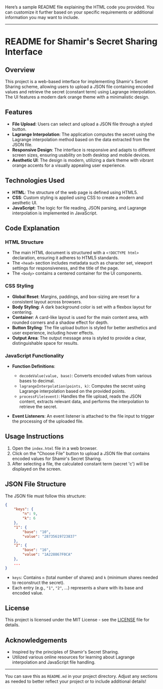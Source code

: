 Here’s a sample README file explaining the HTML code you provided. You can customize it further based on your specific requirements or additional information you may want to include.

---

# README for Shamir's Secret Sharing Interface

## Overview

This project is a web-based interface for implementing Shamir's Secret Sharing scheme, allowing users to upload a JSON file containing encoded values and retrieve the secret (constant term) using Lagrange interpolation. The UI features a modern dark orange theme with a minimalistic design.

## Features

- **File Upload**: Users can select and upload a JSON file through a styled button.
- **Lagrange Interpolation**: The application computes the secret using the Lagrange interpolation method based on the data extracted from the JSON file.
- **Responsive Design**: The interface is responsive and adapts to different screen sizes, ensuring usability on both desktop and mobile devices.
- **Aesthetic UI**: The design is modern, utilizing a dark theme with vibrant orange accents for a visually appealing user experience.

## Technologies Used

- **HTML**: The structure of the web page is defined using HTML5.
- **CSS**: Custom styling is applied using CSS to create a modern and aesthetic UI.
- **JavaScript**: The logic for file reading, JSON parsing, and Lagrange interpolation is implemented in JavaScript.

## Code Explanation

### HTML Structure

- The main HTML document is structured with a `<!DOCTYPE html>` declaration, ensuring it adheres to HTML5 standards.
- The `<head>` section includes metadata such as character set, viewport settings for responsiveness, and the title of the page.
- The `<body>` contains a centered container for the UI components.

### CSS Styling

- **Global Reset**: Margins, paddings, and box-sizing are reset for a consistent layout across browsers.
- **Body Styling**: A dark background color is set with a flexbox layout for centering.
- **Container**: A card-like layout is used for the main content area, with rounded corners and a shadow effect for depth.
- **Button Styling**: The file upload button is styled for better aesthetics and user experience, including hover effects.
- **Output Area**: The output message area is styled to provide a clear, distinguishable space for results.

### JavaScript Functionality

- **Function Definitions**:
  - `decodeValue(value, base)`: Converts encoded values from various bases to decimal.
  - `lagrangeInterpolation(points, k)`: Computes the secret using Lagrange interpolation based on the provided points.
  - `processFile(event)`: Handles the file upload, reads the JSON content, extracts relevant data, and performs the interpolation to retrieve the secret.
  
- **Event Listeners**: An event listener is attached to the file input to trigger the processing of the uploaded file.

## Usage Instructions

1. Open the `index.html` file in a web browser.
2. Click on the "Choose File" button to upload a JSON file that contains encoded values for Shamir's Secret Sharing.
3. After selecting a file, the calculated constant term (secret 'c') will be displayed on the screen.

## JSON File Structure

The JSON file must follow this structure:

```json
{
    "keys": {
        "n": 9,
        "k": 6
    },
    "1": {
        "base": "10",
        "value": "28735619723837"
    },
    "2": {
        "base": "16",
        "value": "1A228867F0CA"
    },
    ...
}
```

- `keys`: Contains `n` (total number of shares) and `k` (minimum shares needed to reconstruct the secret).
- Each entry (e.g., `"1"`, `"2"`, ...) represents a share with its base and encoded value.

## License

This project is licensed under the MIT License - see the [LICENSE](LICENSE) file for details.

## Acknowledgements

- Inspired by the principles of Shamir's Secret Sharing.
- Utilized various online resources for learning about Lagrange interpolation and JavaScript file handling.

---

You can save this as `README.md` in your project directory. Adjust any sections as needed to better reflect your project or to include additional details!